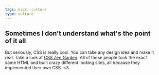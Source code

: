 ```yaml
---
tags: kids, culture
type: culture
---
```


## Sometimes I don't understand what's the point of it all

But seriously, CSS is really cool. You can take any design idea and make it real. Take a look at [CSS Zen Garden](http://www.csszengarden.com/). All of these people took the exact same HTML and built crazy different looking sites, all because they implemented their own CSS. <3